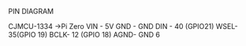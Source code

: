 PIN DIAGRAM 

CJMCU-1334 ->Pi Zero
VIN - 5V
GND - GND
DIN - 40 (GPIO21)
WSEL- 35(GPIO 19)
BCLK- 12 (GPIO 18)
AGND- GND 6


